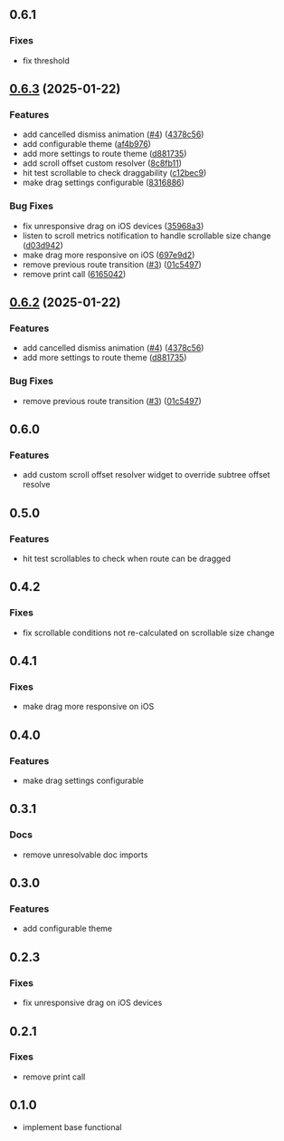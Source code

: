 ## 0.6.1

### Fixes

- fix threshold


## [0.6.3](https://github.com/rIIh/draggable_route_flutter/compare/v0.6.2...v0.6.3) (2025-01-22)


### Features

* add cancelled dismiss animation ([#4](https://github.com/rIIh/draggable_route_flutter/issues/4)) ([4378c56](https://github.com/rIIh/draggable_route_flutter/commit/4378c56d8671a77ab63a629d56a48ba4440d32d4))
* add configurable theme ([af4b976](https://github.com/rIIh/draggable_route_flutter/commit/af4b976997ca016a3ad9207d9eb06d540988a65d))
* add more settings to route theme ([d881735](https://github.com/rIIh/draggable_route_flutter/commit/d881735fd472da6e1fc870c25563975087ba048e))
* add scroll offset custom resolver ([8c8fb11](https://github.com/rIIh/draggable_route_flutter/commit/8c8fb11901e0beb3275316211ebb9bbdac9ea5e3))
* hit test scrollable to check draggability ([c12bec9](https://github.com/rIIh/draggable_route_flutter/commit/c12bec9f8d1b85f0d316c682cf8621903bb35a74))
* make drag settings configurable ([8316886](https://github.com/rIIh/draggable_route_flutter/commit/83168866ae3fd7495d8cffc5708d44540c8a7c24))


### Bug Fixes

* fix unresponsive drag on iOS devices ([35968a3](https://github.com/rIIh/draggable_route_flutter/commit/35968a3060b36cfd7ab52b35d236b35e2f3fa7a3))
* listen to scroll metrics notification to handle scrollable size change ([d03d942](https://github.com/rIIh/draggable_route_flutter/commit/d03d94283a6edd8a1de503812498e04d1e0ac86c))
* make drag more responsive on iOS ([697e9d2](https://github.com/rIIh/draggable_route_flutter/commit/697e9d223028d27a3eb18aa3fac000f37dfab639))
* remove previous route transition ([#3](https://github.com/rIIh/draggable_route_flutter/issues/3)) ([01c5497](https://github.com/rIIh/draggable_route_flutter/commit/01c54977e4634a380c9efc7027f4b31a7603e57c))
* remove print call ([6165042](https://github.com/rIIh/draggable_route_flutter/commit/6165042eec473c013cd9ff13a57acfca43b873ee))

## [0.6.2](https://github.com/rIIh/draggable_route_flutter/compare/v0.6.1...v0.6.2) (2025-01-22)


### Features

* add cancelled dismiss animation ([#4](https://github.com/rIIh/draggable_route_flutter/issues/4)) ([4378c56](https://github.com/rIIh/draggable_route_flutter/commit/4378c56d8671a77ab63a629d56a48ba4440d32d4))
* add more settings to route theme ([d881735](https://github.com/rIIh/draggable_route_flutter/commit/d881735fd472da6e1fc870c25563975087ba048e))


### Bug Fixes

* remove previous route transition ([#3](https://github.com/rIIh/draggable_route_flutter/issues/3)) ([01c5497](https://github.com/rIIh/draggable_route_flutter/commit/01c54977e4634a380c9efc7027f4b31a7603e57c))

## 0.6.0

### Features 

- add custom scroll offset resolver widget to override subtree offset resolve


## 0.5.0

### Features 

- hit test scrollables to check when route can be dragged


## 0.4.2

### Fixes 

- fix scrollable conditions not re-calculated on scrollable size change


## 0.4.1

### Fixes 

- make drag more responsive on iOS

## 0.4.0

### Features 

- make drag settings configurable

## 0.3.1

### Docs 

- remove unresolvable doc imports

## 0.3.0

### Features 

- add configurable theme

## 0.2.3

### Fixes 

- fix unresponsive drag on iOS devices

## 0.2.1

### Fixes 

* remove print call


## 0.1.0

* implement base functional

